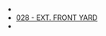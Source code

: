 

* [](023-EXT.FrontYard.md)
* [028 - EXT. FRONT YARD](028-EXT.FrontYard.md)
* [](046-EXT.FrontYard.md)
